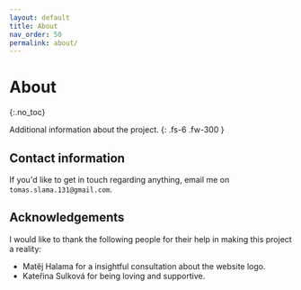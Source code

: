 ```yaml
---
layout: default
title: About
nav_order: 50
permalink: about/
---
```


# About
{:.no_toc}

Additional information about the project.
{: .fs-6 .fw-300 }

## Contact information
If you'd like to get in touch regarding anything, email me on `tomas.slama.131@gmail.com`.

## Acknowledgements
I would like to thank the following people for their help in making this project a reality:
- Matěj Halama for a insightful consultation about the website logo.
- Kateřina Sulková for being loving and supportive.
